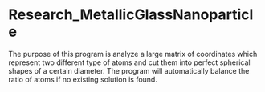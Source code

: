 # Research_MetallicGlassNanoparticle
The purpose of this program is analyze a large matrix of coordinates which represent two different type of atoms and cut them into perfect spherical shapes of a certain diameter. The program will automatically balance the ratio of atoms if no existing solution is found.
